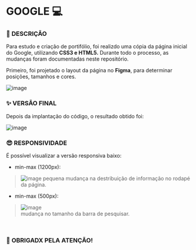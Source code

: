 # GOOGLE :computer:

### :speech_balloon: **DESCRIÇÃO**

Para estudo e criação de portifólio, foi realizdo uma cópia da página inicial do Google, utilizando **CSS3 e HTML5.** Durante todo o processo, as mudanças foram documentadas neste repositório.

Primeiro, foi projetado o layout da página no **Figma**, para determinar posições, tamanhos e cores. 

![image](https://user-images.githubusercontent.com/119085196/217018747-577649f0-86cd-49bf-99ba-007e5505c751.png)

### :sparkles: **VERSÃO FINAL** 

Depois da implantação do código, o resultado obtido foi: 

![image](https://user-images.githubusercontent.com/119085196/217019095-e32d4fb4-d1e5-42cb-bcc9-82fee95c13fc.png)

### :sunglasses: **RESPONSIVIDADE**

É possível visualizar a versão responsiva baixo:

- min-max (1200px):

> ![image](https://user-images.githubusercontent.com/119085196/217019698-23d9f440-be2d-4bbc-a7de-e6b3accc3c9c.png)
> pequena mudança na destribuição de informação no rodapé da página.

- min-max (500px):

> ![image](https://user-images.githubusercontent.com/119085196/217020052-fb0acd60-ff07-4c25-aeb5-661c1a87e571.png) <br>
> mudança no tamanho da barra de pesquisar.

<br>

### :raising_hand: **OBRIGADX PELA ATENÇÃO!**
